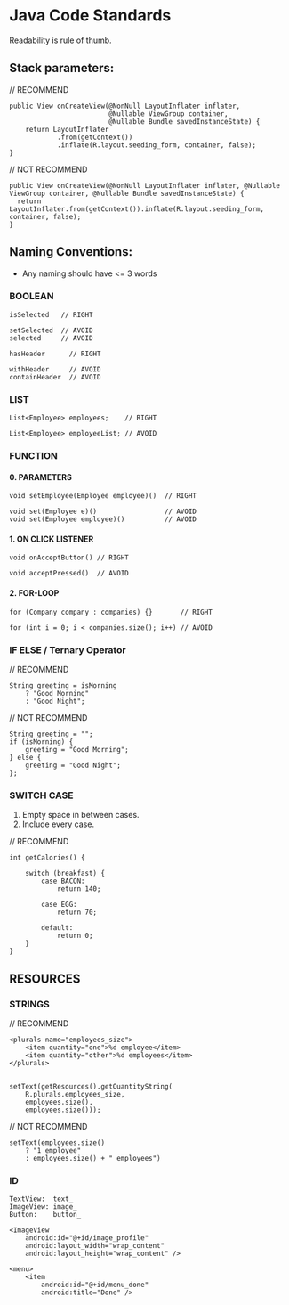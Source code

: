 
# Java Code Standards

Readability is rule of thumb.


## Stack parameters:


// RECOMMEND

```
public View onCreateView(@NonNull LayoutInflater inflater,
                         @Nullable ViewGroup container,
                         @Nullable Bundle savedInstanceState) {
    return LayoutInflater
            .from(getContext())
            .inflate(R.layout.seeding_form, container, false);
}
```
// NOT RECOMMEND

```
public View onCreateView(@NonNull LayoutInflater inflater, @Nullable ViewGroup container, @Nullable Bundle savedInstanceState) {
  return LayoutInflater.from(getContext()).inflate(R.layout.seeding_form, container, false);
}
```

## Naming Conventions:

* Any naming should have <= 3 words


### BOOLEAN

```
isSelected   // RIGHT

setSelected  // AVOID
selected     // AVOID
```
```
hasHeader      // RIGHT

withHeader     // AVOID
containHeader  // AVOID
```

### LIST
```
List<Employee> employees;    // RIGHT

List<Employee> employeeList; // AVOID
```

### FUNCTION

#### 0. PARAMETERS
```
void setEmployee(Employee employee)()  // RIGHT

void set(Employee e)()                 // AVOID
void set(Employee employee)()          // AVOID
```

#### 1. ON CLICK LISTENER
```
void onAcceptButton() // RIGHT

void acceptPressed()  // AVOID
```

#### 2. FOR-LOOP
```
for (Company company : companies) {}       // RIGHT

for (int i = 0; i < companies.size(); i++) // AVOID
```

### IF ELSE / Ternary Operator

// RECOMMEND

```
String greeting = isMorning
    ? "Good Morning"
    : "Good Night";
```

// NOT RECOMMEND
```
String greeting = "";
if (isMorning) {
    greeting = "Good Morning";
} else {
    greeting = "Good Night";
};
```

### SWITCH CASE

1. Empty space in between cases.
2. Include every case.

// RECOMMEND

```
int getCalories() {

    switch (breakfast) {
        case BACON:
            return 140;

        case EGG:   
            return 70;

        default:
            return 0;
    }
}
```

## RESOURCES

### STRINGS

// RECOMMEND

```
<plurals name="employees_size">
    <item quantity="one">%d employee</item>
    <item quantity="other">%d employees</item>
</plurals>


setText(getResources().getQuantityString(
    R.plurals.employees_size,
    employees.size(),
    employees.size()));

```
// NOT RECOMMEND

```
setText(employees.size()
    ? "1 employee"
    : employees.size() + " employees")

```

### ID
```
TextView:  text_
ImageView: image_
Button:    button_
```
```
<ImageView
    android:id="@+id/image_profile"
    android:layout_width="wrap_content"
    android:layout_height="wrap_content" />

<menu>
    <item
        android:id="@+id/menu_done"
        android:title="Done" />
```








&nbsp;
&nbsp;
&nbsp;
&nbsp;
&nbsp;
&nbsp;
